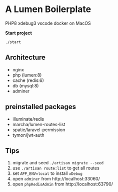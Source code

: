 # A Lumen Boilerplate

PHP8 xdebug3 vscode docker on MacOS

**Start project**

```
./start
```

## Architecture

-   nginx
-   php (lumen:8)
-   cache (redis:6)
-   db (mysql:8)
-   adminer

## preinstalled packages

-   illuminate/redis
-   marcha/lumen-routes-list
-   spatie/laravel-permission
-   tymon/jwt-auth

## Tips

1. migrate and seed `./artisan migrate --seed`
1. use `./artisan route:list` to get all routes
1. set `APP_ENV=local` to install `xDebug`
1. open `adminer` from http://localhost:33060/
1. open `phpRedisAdmin` from http://localhost:63790/
